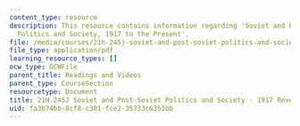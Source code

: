 ```yaml
---
content_type: resource
description: This resource contains information regarding 'Soviet and Post-Soviet
  Politics and Society, 1917 to the Present'.
file: /media/courses/21h-245j-soviet-and-post-soviet-politics-and-society-1917-to-the-present-spring-2016/fa3b74bb8cf8c301fce235733c6351bb_MIT21H_245JS16_Revolutions.pdf
file_type: application/pdf
learning_resource_types: []
ocw_type: OCWFile
parent_title: Readings and Videos
parent_type: CourseSection
resourcetype: Document
title: 21H.245J Soviet and Post-Soviet Politics and Society - 1917 Revolutions
uid: fa3b74bb-8cf8-c301-fce2-35733c6351bb
---
```

